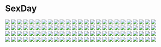 # SexDay
![](https://konachan.com/jpeg/66b6d7bc878fbfca81b9ef4f6da99920/Konachan.com%20-%20183511%20cream_%28nipakupa%29%20kasei-san%20kyukyu-kun%20madotsuki%20monoe%20monoko%20sekomumasada_sensei%20uboa%20yume_nikki.jpg)
![](https://konachan.com/jpeg/5c9e3b814eaebd5f28ead76f0ad09015/Konachan.com%20-%20181098%20ene_%28kagerou_project%29%20enomoto_takane%20kagerou_project%20misoan%20tears.jpg)
![](https://konachan.com/image/c8fe8b58ada246d4f46c56d70a1e2814/Konachan.com%20-%2089793%20baldr_sky%20kikuchi_seiji%20wakakusa_nanoha.jpg)
![](https://konachan.com/image/49a81cb2a1eb0b43e88211d00d7bb4ad/Konachan.com%20-%2059220%20armor%20black_hair%20black_rock_shooter%20blue_eyes%20cape%20chain%20fang%20fire%20gun%20kuroi_mato%20long_hair%20navel%20shorts%20stars%20sword%20twintails%20weapon.jpg)
![](https://konachan.com/jpeg/96da004234d1db0140ee02db5ce801a2/Konachan.com%20-%20303809%20animal%20animal_ears%20anthropomorphism%20azur_lane%20breasts%20chibi%20cleavage%20fox%20foxgirl%20himono_hinata%20japanese_clothes%20multiple_tails%20signed%20tail.jpg)
![](https://konachan.com/image/d78096f02af15a6e6fe3d52d5a61c2b8/Konachan.com%20-%2065422%20bell_%28oppore_coppore%29%20blonde_hair%20flandre_scarlet%20headphones%20izayoi_sakuya%20red_eyes%20short_hair%20touhou%20vampire%20wings.jpg)
![](https://konachan.com/jpeg/f6c32a2d6d7ee46c2a62ac6a70f9088c/Konachan.com%20-%20197038%20blue_hair%20mingarts.jpg)
![](https://konachan.com/image/3a20cf8e94b4a61e3b8aab63af092966/Konachan.com%20-%2027085%20blue_hair%20carnelian%20kamiazuma_touka%20kawakabe_momoka%20red_eyes%20ribbons%20touka_gettan.jpg)
![](https://konachan.com/image/6f4173fff3470d17636f4e2dbdf00692/Konachan.com%20-%20245212%20blonde_hair%20book%20breasts%20candy%20cape%20cleavage%20gloves%20halloween%20hat%20lollipop%20orange_eyes%20overwatch%20pumpkin%20short_hair%20signed%20tracyton%20witch_hat.jpg)
![](https://konachan.com/jpeg/5facc0815cd8166c7940b69cf7d85391/Konachan.com%20-%20285541%20fate_kaleid_liner_prisma_illya%20fate_%28series%29%20flowers%20illyasviel_von_einzbern%20rose%20white_hair.jpg)
![](https://konachan.com/jpeg/23b2e9557106173986a31fc0819ceeae/Konachan.com%20-%20239083%202girls%20blonde_hair%20book%20bow%20braids%20breasts%20brown_hair%20crossover%20genya67%20irina_pyatkh%20long_hair%20muv-luv%20muv-luv_alternative%20suzumiya_haruka.jpg)
![](https://konachan.com/image/cfef8f659d4a08a32ba8ca96f60dce34/Konachan.com%20-%20252239%20airship%20brown_hair%20chi_gura-ya%20clouds%20green_eyes%20hat%20kero%20kinomoto_sakura%20loli%20petals%20school_uniform%20short_hair%20skirt%20sky%20socks%20wings.jpg)
![](https://konachan.com/image/ccbdb57507e82c9800a0f60e94873ba3/Konachan.com%20-%20203479%202girls%20bikini%20blonde_hair%20breast_hold%20brown_eyes%20long_hair%20original%20pink_hair%20short_hair%20swimsuit%20underboob%20water%20wet%20wox%20yuri.jpg)
![](https://konachan.com/image/560e2984e0f97add32a37b37126f260f/Konachan.com%20-%20240384%20anthropomorphism%20breasts%20g_q%20kantai_collection%20long_hair%20orange_eyes%20original%20tagme_%28character%29%20white_hair.jpg)
![](https://konachan.com/image/2d2bcb076582c6bcbc13caa6d0c3cbb7/Konachan.com%20-%2057724%20shingetsutan_tsukihime%20tohno_akiha.jpg)
![](https://konachan.com/jpeg/226d9d857656cebec02a06387f735948/Konachan.com%20-%20306793%20hatsune_miku%20long_hair%20sakikko%20twintails%20vocaloid.jpg)
![](https://konachan.com/image/f77e697c8ce34335203c1ee04e57009c/Konachan.com%20-%20118082%20animal%20bird%20emerane%20fire%20fujiwara_no_mokou%20gray_hair%20red_eyes%20tears%20touhou.jpg)
![](https://konachan.com/image/ad8596a14c0aec256d028000a5db4d3d/Konachan.com%20-%20253736%20animal%20bird%20black_desert_online%20blue_eyes%20book%20breasts%20brown_hair%20cleavage%20drink%20flowers%20hat%20long_hair%20mage%20pointed_ears%20tagme_%28artist%29%20witch.jpg)
![](https://konachan.com/image/0daae144048bf1d2630f1ced3b108fa0/Konachan.com%20-%2014533%20akagi_ritsuko%20neon_genesis_evangelion.jpg)
![](https://konachan.com/image/9b56a4b17aed4c02910708ec118a44c4/Konachan.com%20-%20124813%20game_cg%20japanese_clothes%20maikaze_no_melt%20tenmaso%20tsubaki_nazuna%20whirlpool.jpg)
![](https://konachan.com/jpeg/604977b43ad9febf10ce2d3a77e5d303/Konachan.com%20-%2090516%20animal_ears%20catgirl%20chen%20chibi%20cirno%20doll%20fairy%20flowers%20foxgirl%20hounori%20izayoi_sakuya%20konpaku_youmu%20maid%20miko%20myon%20petals%20touhou%20witch%20yakumo_ran.jpg)
![](https://konachan.com/image/b203c622ebe87e11d33afe3b201c5917/Konachan.com%20-%20124494%20censored%20foxgirl%20ooka_miko%20pussy%20tail%20utau%20yumeno_mikan.jpg)
![](https://konachan.com/jpeg/dfb7654dec3b473ba9b961955d6944e3/Konachan.com%20-%20262028%20hatsune_miku%20long_hair%20polychromatic%20rairyuu%20twintails%20vocaloid.jpg)
![](https://konachan.com/jpeg/397c0711e79325495d13044e37d1d1b9/Konachan.com%20-%20178487%202girls%20aino_megumi%20aqua_eyes%20blue_hair%20blush%20bow%20long_hair%20pink_eyes%20pink_hair%20ponytail%20precure%20skirt%20swordsouls%20thighhighs%20twintails%20wink%20wristwear.jpg)
![](https://konachan.com/image/39fbe5158baba7d5f4a3ace7b5d83d15/Konachan.com%20-%20281968%20aircraft%20blush%20boots%20bow%20dress%20fang%20glasses%20group%20hat%20loli%20long_hair%20male%20phone%20pink_eyes%20pink_hair%20ponytail%20shorts%20shrine%20skirt%20sky%20socks%20torii.jpg)
![](https://konachan.com/image/053554ddd17f34857e472a0d5cac2fa2/Konachan.com%20-%20169400%20black_hair%20blush%20bra%20candy%20food%20green_eyes%20hello_lady%21%20lollipop%20long_hair%20otonashi_saku%20panties%20saeki_hokuto%20skirt%20underwear%20undressing%20watermark.jpg)
![](https://konachan.com/jpeg/ad9fc749301a566c8fcb136541ec468a/Konachan.com%20-%2096520%20bra%20flowers%20panties%20thighhighs%20tinkerbell%20tinkle%20twintails%20underwear.jpg)
![](https://konachan.com/image/880e8a167138bf2232f22a8415321abc/Konachan.com%20-%20196945%20anthropomorphism%20ass%20blue%20cameltoe%20erect_nipples%20horns%20kantai_collection%20logo%20loli%20northern_ocean_hime%20panties%20seaport_hime%20underwear%20yotsuyu.jpg)
![](https://konachan.com/image/5e1205a1dd68ea27c5c6b8da8df35b98/Konachan.com%20-%20110824%20chibi%20kagamine_len%20kagamine_rin%20male%20polychromatic%20vocaloid.jpg)
![](https://konachan.com/jpeg/d3b34541bef9c7e2728c38af6e071369/Konachan.com%20-%2055425%20bakemonogatari%20blue_eyes%20close%20monogatari_%28series%29%20senjougahara_hitagi.jpg)
![](https://konachan.com/image/1bf4f7a2d727da067460c8fbf25d946f/Konachan.com%20-%20210688%20elea_%28artist%29%20hatsune_miku%20rain%20school_uniform%20tears%20twintails%20umbrella%20vocaloid%20water.jpg)
![](https://konachan.com/image/b1c64bb72598a9f5ce2342d4a2122d0f/Konachan.com%20-%20137985%20animal%20blue_hair%20cat%20clouds%20green_eyes%20happoubi_jin%20koromogae_maya%20resort_boin%20short_hair%20sky%20tree%20underwear%20upskirt%20waitress%20wristwear.jpg)
![](https://konachan.com/image/14ae53ad6b8d81d9f9be0535a4cff5b0/Konachan.com%20-%20234088%20dress%20green_eyes%20green_hair%20hat%20kneehighs%20komeiji_koishi%20mifuru%20short_hair%20touhou.jpg)
![](https://konachan.com/image/894beb934a99832e42c248e19e6b4669/Konachan.com%20-%2068304%20close%20kimi_ni_todoke%20kuronuma_sawako%20vector.jpg)
![](https://konachan.com/image/c7f0799ae1eefab7f7cc1c6d4028a629/Konachan.com%20-%20283798%20aliasing%20ass%20barefoot%20bed%20bikini%20braids%20breasts%20cleavage%20green_eyes%20kamiki_kinu%20kinu_channel%20long_hair%20petals%20swimsuit%20white_hair%20yasuyuki.jpg)
![](https://konachan.com/image/d036ee67572cf922da7f970f2a907762/Konachan.com%20-%20213049%20blush%20dress%20hat%20kitou_kaitai%20petals%20purple_hair%20red_eyes%20remilia_scarlet%20ribbons%20short_hair%20touhou%20vampire%20wings.jpg)
![](https://konachan.com/image/ebcf939569068718ea51552a8ecfe149/Konachan.com%20-%2089549%20tagme.jpg)
![](https://konachan.com/image/a5d773950e66bd8b4d47bb90007ee446/Konachan.com%20-%20226226%20anthropomorphism%20graf_zeppelin_%28kancolle%29%20kantai_collection%20shiratsuyu_natsume.jpg)
![](https://konachan.com/jpeg/fe1767873551f847155657cc66af524e/Konachan.com%20-%20232604%20barefoot%20blush%20bondage%20breasts%20censored%20cum%20game_cg%20long_hair%20male%20nae-nae%20navel%20nipples%20nude%20penis%20pussy%20red_eyes%20ribbons%20sex%20skyfish%20twintails%20wet.jpg)
![](https://konachan.com/image/4d1a6a067153f483f6f5848b96f24bdb/Konachan.com%20-%20199947%20bath%20bathtub%20blue_hair%20blush%20braids%20megami%20nude%20rubber_duck%20scan%20shokugeki_no_souma%20tadokoro_megumi%20tagme_%28artist%29%20wet%20yellow_eyes.jpg)
![](https://konachan.com/image/2e4c466fd48c3c006f55549d348ab8d5/Konachan.com%20-%20286620%20ass%20blush%20braids%20cherry%20choker%20drink%20fang%20food%20fruit%20fu_hua%20gray_hair%20group%20headband%20horns%20long_hair%20pink_hair%20red_hair%20shorts%20tears%20twins%20twintails.jpg)
![](https://konachan.com/jpeg/cf659999dbdf881e75f27196c72b64bd/Konachan.com%20-%20237480%20black_hair%20blush%20bra%20breasts%20gray_eyes%20long_hair%20matsunaga_kouyou%20navel%20original%20panties%20shorts%20underwear%20undressing%20white.jpg)
![](https://konachan.com/image/eb42e5402f82fedfdb682e9144db0b6f/Konachan.com%20-%20114422%20animal_ears%20bell%20blonde_hair%20blue_eyes%20catboy%20catgirl%20collar%20green_eyes%20green_hair%20gumi%20kagamine_len%20male%20rio_%28e2759%29%20tail%20vocaloid.jpg)
![](https://konachan.com/jpeg/9d02455ab66970f0c0128bb1a4362d09/Konachan.com%20-%20235907%203d%20building%20landscape%20nobody%20original%20scenic%20tree%20waisshu_%28sougyokyuu%29%20water.jpg)
![](https://konachan.com/jpeg/79a68ee1f4396200ad7c678a106cba7c/Konachan.com%20-%20262088%20anus%20ass%20bodysuit%20censored%20gray_eyes%20headband%20hinoshita_akame%20nier%20nier%3A_automata%20pussy%20pussy_juice%20short_hair%20thighhighs%20white_hair.jpg)
![](https://konachan.com/image/0ab063dca4ad7e73d838fb1936f70293/Konachan.com%20-%20100517%20akemi_homura%20kaname_madoka%20kyuubee%20mahou_shoujo_madoka_magica%20miki_sayaka%20sakura_kyouko%20signed%20tomoe_mami%20white.jpg)
![](https://konachan.com/image/d9cb704d63a44d7977822a4623e4e96c/Konachan.com%20-%20194144%20all_male%20black_eyes%20blue_eyes%20blue_hair%20glasses%20gray_eyes%20gray_hair%20male%20persona%20persona_3%20persona_4%20persona_5%20phone%20shirt%20short_hair%20uniform.jpg)
![](https://konachan.com/image/d4b73be49c7381886b91cc87e655b6ce/Konachan.com%20-%207605%202girls%20barefoot%20galge.com%20logo%20loli%20moritan%20open_shirt%20panties%20tagme%20underwear.jpg)
![](https://konachan.com/jpeg/b64e008a40e08cf55fc7d004f3ab4cd4/Konachan.com%20-%2026451%20blood_%28anime%29%20blue_eyes%20diva%20vector.jpg)
![](https://konachan.com/jpeg/fa96578cc66fead3f2775315748de238/Konachan.com%20-%20236405%20blush%20bow%20breasts%20brown_eyes%20brown_hair%20cake%20cleavage%20dress%20food%20gloves%20headband%20long_hair%20necklace%20pink_eyes%20short_hair%20twintails%20valentine%20wink.jpg)
![](https://konachan.com/image/46560ad4dd122cdd20e907f1aec1f73f/Konachan.com%20-%20102871%20calendar%20compa%20hyperdimension_neptunia%20if%20long_hair%20tsunako.jpg)
![](https://konachan.com/image/175f7f360f098287661a4f8385df105c/Konachan.com%20-%2077768%20bikini_top%20black_rock_shooter%20chain%20katana%20kuroi_mato%20massan%20sword%20weapon.jpg)
![](https://konachan.com/jpeg/48bf7fa6d8f38b6fe6589ccef196963f/Konachan.com%20-%20123828%20ass%20bed%20blonde_hair%20blue_eyes%20blush%20cameltoe%20game_cg%20kazamatsuri_mana%20mikeou%20panties%20school_uniform%20thighhighs%20twintails%20underwear%20wet.jpg)
![](https://konachan.com/image/a3645c1d8753526d0ce0a19788e1f559/Konachan.com%20-%20158994%20breasts%20collar%20cum%20fellatio%20nipples%20nude%20penis%20pubic_hair%20pussy%20reiuji_utsuho%20sex%20silver_cross%20thighhighs%20touhou%20uncensored.jpg)
![](https://konachan.com/jpeg/1e274369cb4ebd7349e4ceffb20195bc/Konachan.com%20-%20293647%20bow%20breasts%20brown_hair%20choker%20elbow_gloves%20garter_belt%20gloves%20long_hair%20original%20red_eyes%20ribbons%20saburou_%28hgmg%29%20stockings%20twintails%20waifu2x%20white.jpg)
![](https://konachan.com/image/5cf1edbd0efda2d4613e5828241200d7/Konachan.com%20-%2076856%20ashiwara_otoya%20blush%20guitar%20instrument%20kaji_goutetsu%20kurusu_manami%20oouchi_itsuki%20peko%20scan%20school_uniform%20tamafuri_series%20thighhighs.jpg)
![](https://konachan.com/jpeg/033c9adb14cecd386ac414b815592ee6/Konachan.com%20-%20147775%20animal%20aqua_hair%20frog%20hinanawi_tenshi%20onsen%20red_eyes%20siirakannu%20touhou%20water%20wet.jpg)
![](https://konachan.com/image/89d889663e55620fc6fe50a39817641e/Konachan.com%20-%20298103%20animal_ears%20blush%20breasts%20cum%20elbow_gloves%20gloves%20handjob%20long_hair%20male%20nipples%20open_shirt%20penis%20purple_hair%20pussy%20short_hair%20uncensored%20yami_kumo.jpg)
![](https://konachan.com/jpeg/466f32ebbda307e15e492c05be2574b6/Konachan.com%20-%20226800%20landscape%20magic%20night%20original%20ryky%20scenic%20silhouette%20sky%20tree.jpg)
![](https://konachan.com/image/642611d0475acd5abdda1a1b07145d63/Konachan.com%20-%20105411%20black_hair%20blue_eyes%20blush%20breasts%20choker%20cleavage%20eyepatch%20flowers%20long_hair%20original%20por%20water%20wet.jpg)
![](https://konachan.com/image/555d84598cf661f304e000800b831bfa/Konachan.com%20-%2024719%20ayanami_rei%20bodysuit%20neon_genesis_evangelion%20skintight%20soryu_asuka_langley.jpg)
![](https://konachan.com/image/f5b747783047866adc46302973deccd6/Konachan.com%20-%20209198%20anthropomorphism%20fubuki_%28kancolle%29%20group%20kantai_collection%20nagato_%28kancolle%29%20rensouhou-chan%20sendai_%28kancolle%29%20sky%20tagme%20tagme_%28artist%29%20water.jpg)
![](https://konachan.com/image/e5f72bf9c655566ee34cb9d331475b75/Konachan.com%20-%20265144%20aqua_eyes%20bed%20blush%20cameltoe%20huyumitsu%20long_hair%20original%20panties%20purple_hair%20school_uniform%20skirt%20underwear.jpg)
![](https://konachan.com/image/f4dd2687bd26fa505b8b6e70a30af942/Konachan.com%20-%2047657%20bikini%20breasts%20cleavage%20morii_shizuki%20nopan%20swimsuit.jpg)
![](https://konachan.com/image/46fb6d5e2f0d9bb9ef688f3c1687a291/Konachan.com%20-%2073004%20black_hair%20dress%20ganesagi%20long_hair%20pixiv_shadow%20weapon%20wings%20yellow_eyes.jpg)
![](https://konachan.com/jpeg/20a3a842838514a38ebcb6ae15c18be1/Konachan.com%20-%20189735%20blush%20breasts%20censored%20chuablesoft%20cum%20game_cg%20ibuki_nazuna%20nipples%20no_bra%20panties%20pantyhose%20penis%20pussy%20school_uniform%20sex%20tie%20torn_clothes%20underwear.jpg)
![](https://konachan.com/image/1a23ba99f4a802421000c3be723e6db2/Konachan.com%20-%2073384%20black_hair%20blonde_hair%20blue_eyes%20blue_hair%20brown_hair%20crossover%20dress%20durarara%21%21%20glasses%20parody%20purple_eyes%20red_eyes%20short_hair%20yellow_eyes.jpg)
![](https://konachan.com/jpeg/f2641f9ca32f642c3e1d2819b10eccff/Konachan.com%20-%20294051%20aqua_eyes%20blue_hair%20blush%20bow%20cat_smile%20dress%20gloves%20hat%20loli%20long_hair%20nijisanji%20pink_hair%20red_eyes%20short_hair%20twintails%20waifu2x%20wand%20watermark%20white.jpg)
![](https://konachan.com/image/725a25bd40cc47439fb25b80ef105de4/Konachan.com%20-%2061845%20natsuiro_penguin%20school_uniform.jpg)
![](https://konachan.com/image/9ec4b3fb66b937948b2e3685b184c98e/Konachan.com%20-%20288343%20amagami%20ayatsuji_tsukasa%20black_eyes%20black_hair%20bow%20building%20city%20kneehighs%20long_hair%20motorcycle%20scenic%20school_uniform%20socks%20soraciel.jpg)
![](https://konachan.com/image/3879c0111e6051e3eb85732c5792a101/Konachan.com%20-%20172301%20blonde_hair%20brown_eyes%20bucchake_%28asami%29%20clouds%20marin%20ponytail%20sky%20sunset%20thighhighs%20umi_monogatari%20water.jpg)
![](https://konachan.com/image/da17a39b19f511227c01a88f52c2c81c/Konachan.com%20-%2019781%20eclair%20kiddy_grade%20lumiere.jpg)
![](https://konachan.com/image/038ac4462ba78fc128f6ae14f0f7183d/Konachan.com%20-%20166655%20aqua_eyes%20blonde_hair%20bow%20censored%20doll%20fellatio%20hat%20long_hair%20penis%20ribbons%20rozen_maiden%20shinku%20twintails.jpg)
![](https://konachan.com/image/a30a90cd82b38790e5264a455090431a/Konachan.com%20-%20232676%20brown_hair%20building%20car%20city%20kitsu%2B3%20long_hair%20night%20original%20pantyhose%20ponytail%20rain%20scarf%20skirt%20tree%20umbrella%20water%20watermark.jpg)
![](https://konachan.com/jpeg/cac8892a7a26de0646c019d06c7be921/Konachan.com%20-%20199136%20bed%20bra%20breasts%20cleavage%20escu%3Ade%20game_cg%20hanabishi_honoka%20long_hair%20panical_confusion%20purple_eyes%20shiramochi_sakura%20underwear.jpg)
![](https://konachan.com/jpeg/525bf301a3a6005604f36639730a76a3/Konachan.com%20-%20215675%20animal%20blue_eyes%20bottle_miku%20bow%20fish%20hachikun%20hatsune_miku%20long_hair%20school_uniform%20twintails%20vocaloid%20water.jpg)
![](https://konachan.com/jpeg/61d8b6d77162a4c3474f496e8174ce4d/Konachan.com%20-%2060976%20aria_%28seiken_no_blacksmith%29%20cecily_cambell%20lisa%20luke_ainsworth%20pointed_ears%20seiken_no_blacksmith.jpg)
![](https://konachan.com/image/060b9d8aa22b8581211530c0b3d33cb5/Konachan.com%20-%20161492%202girls%20black_hair%20houjuu_nue%20houraisan_kaguya%20kiss%20long_hair%20shishi_%28x67937183%29%20short_hair%20shoujo_ai%20tail%20thighhighs%20touhou.jpg)
![](https://konachan.com/image/5716b642ae7a2163cbbfb8c7b6226d02/Konachan.com%20-%20196314%20bloomers%20brown_hair%20long_hair%20original%20red_eyes%20school_uniform%20thighhighs%20twintails%20voice_lover%20yanagihara_mitsuki.jpg)
![](https://konachan.com/image/ff1c1b221de90ede37c3b021f82d920a/Konachan.com%20-%2098273%20aqua_eyes%20aqua_hair%20barefoot%20flowers%20hatsune_miku%20japanese_clothes%20kimono%20necklace%20ribbons%20setona_%28daice%29%20twintails%20vocaloid.jpg)
![](https://konachan.com/image/5b26fd858c136f38994d0983c3689ee7/Konachan.com%20-%2084472%20barefoot%20blush%20breasts%20brown_eyes%20bunnygirl%20cleavage%20dress%20green_eyes%20kusano%20long_hair%20megami%20musubi%20pantyhose%20ribbons%20scan%20sekirei%20twintails.jpg)
![](https://konachan.com/image/1a59ecbf098a361a9c9d5ecc2f19aa1f/Konachan.com%20-%20103838%20bow%20brown_hair%20hakurei_reimu%20moekyon%20red_eyes%20touhou.jpg)
![](https://konachan.com/image/3d0a91d5d5a2e1da98057411dcc3da88/Konachan.com%20-%20100862%20ama_ane%20blonde_hair%20bra%20game_cg%20green_eyes%20kumatora_tatsumi%20open_shirt%20panties%20peassoft%20school_uniform%20shimoyanagi_tsukiko%20thighhighs%20underwear.jpg)
![](https://konachan.com/image/dbbb9c33a0d1f8626bc318505d896b24/Konachan.com%20-%2038406%20little_busters%21%20na-ga%20sasasegawa_sasami%20school_uniform%20twintails.jpg)
![](https://konachan.com/jpeg/f1dd69593eebedca07e680b32e9e0cb1/Konachan.com%20-%207592%20artoria_pendragon_%28all%29%20fate_%28series%29%20fate_stay_night%20japanese_clothes%20miko%20saber%20tohsaka_rin.jpg)
![](https://konachan.com/image/8071692803be58028040c83ca03463ef/Konachan.com%20-%2055480%20mobile_suit_gundam%20mobile_suit_gundam_00%20nena_trinity.jpg)
![](https://konachan.com/jpeg/4ed2607de71c97397431a5ac3ad2a090/Konachan.com%20-%20105864%20blue_hair%20breasts%20censored%20clochette%20cum%20game_cg%20kamikaze_explorer%20long_hair%20nipples%20nude%20okihara_kotoha%20oshiki_hitoshi%20penis%20sex%20wet.jpg)
![](https://konachan.com/image/a327be502914f63bd2a2ded8ecc3b2c2/Konachan.com%20-%20118179%20bicolored_eyes%20blonde_hair%20boku_wa_tomodachi_ga_sukunai%20hasegawa_kobato%20kashiwazaki_sena%20oberssa%20panties%20school_uniform%20underwear%20yuri.jpg)
![](https://konachan.com/jpeg/6a1929a91e02d34af50d8b0163aae895/Konachan.com%20-%20278101%20bra%20breasts%20brown_eyes%20brown_hair%20cleavage%20dressing%20fukuda_tomonori%20game_cg%20navel%20panties%20robotics%3Bnotes%20senomiya_akiho%20short_hair%20underwear.jpg)
![](https://konachan.com/jpeg/fd0cdaf2a16eb06ef5a36acfb310d2fa/Konachan.com%20-%20154148%20ass%20blue_eyes%20bodysuit%20brown_hair%20glasses%20makinami_mari_illustrious%20neon_genesis_evangelion%20saburou_%28hgmg%29%20skintight%20white.jpg)
![](https://konachan.com/jpeg/c3828f182a5a6a5612397800b64eed61/Konachan.com%20-%20280620%20amagami_rukichi%20ass%20bed%20breasts%20brown_eyes%20brown_hair%20censored%20cleavage%20long_hair%20necklace%20nopan%20original%20school_uniform%20sex.jpg)
![](https://konachan.com/image/60bc2a867058a779400e89ae858e7246/Konachan.com%20-%2056538%20animal_ears%20bikini%20bunny_ears%20bunnygirl%20chibi%20glasses%20ikusabe_lu%20school_uniform%20swimsuit%20thighhighs.jpg)
![](https://konachan.com/image/47ef109906b15aced80d9d532d7f4001/Konachan.com%20-%209528%20elizabeth_pandragon%20mechagirl%20taka_tony%20tempest%20wings.jpg)
![](https://konachan.com/image/d79f5be3b6285a16d11502d1c9739592/Konachan.com%20-%2044623%20elwing%20pointed_ears%20shining_tears%20taka_tony.jpg)
![](https://konachan.com/jpeg/63ef1398823bf42117c698634e34ae9e/Konachan.com%20-%20104199%202girls%20blonde_hair%20long_hair%20purple_hair%20red_eyes%20yellow.jpg)
![](https://konachan.com/image/4443f060cf871fb10b9833cd20fa8e71/Konachan.com%20-%20138293%20k-on%21%20nakano_azusa.jpg)
![](https://konachan.com/image/7a96a62414e0de4e733220975bc77a7f/Konachan.com%20-%2092305%20aqua_eyes%20blonde_hair%20gloves%20hat%20macco%20tie%20vocaloid.jpg)
![](https://konachan.com/jpeg/f433f49cba63669276645de59992e07f/Konachan.com%20-%20182284%20dress%20isuzu%20short_hair%20white.jpg)
![](https://konachan.com/image/466d46778aee6e8ad31089ebe0c24118/Konachan.com%20-%2096187%20dress%20gloves%20kaname_madoka%20kneehighs%20mahou_shoujo_madoka_magica%20pink_eyes%20pink_hair%20ribbons%20short_hair%20twintails.jpg)
![](https://konachan.com/image/e5e66b851a3e0dc47077063bd072e3e1/Konachan.com%20-%2042864%20breasts%20idolmaster%20initial-g%20miura_azusa%20nipples%20nude.jpg)
